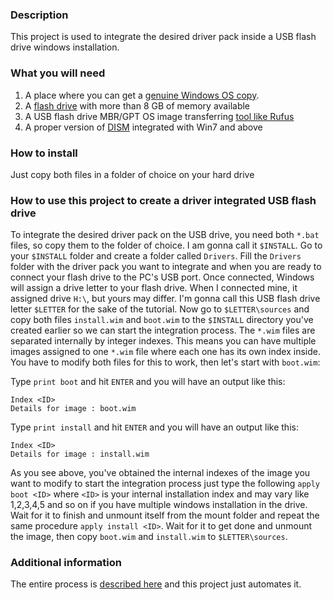 ### Description
This project is used to integrate the desired driver pack inside a USB flash drive windows installation.

### What you will need
 1. A place where you can get a [genuine Windows OS copy](https://www.microsoft.com/en-us/software-download/windows10).
 2. A [flash drive](https://www.google.com/search?q=8GB+flash+drive) with more than 8 GB of memory available
 3. A USB flash drive MBR/GPT OS image transferring [tool like Rufus](https://rufus.ie/)
 4. A proper version of [DISM](https://docs.microsoft.com/en-us/windows-hardware/manufacture/desktop/dism---deployment-image-servicing-and-management-technical-reference-for-windows) integrated with Win7 and above
 
### How to install
Just copy both files in a folder of choice on your hard drive

### How to use this project to create a driver integrated USB flash drive
To integrate the desired driver pack on the USB drive, you need both `*.bat`
files, so copy them to the folder of choice. I am gonna call it `$INSTALL`.
Go to your `$INSTALL` folder and create a folder called `Drivers`.
Fill the `Drivers` folder with the driver pack you want to integrate
and when you are ready to connect your flash drive to the PC's USB port.
Once connected, Windows will assign a drive letter to your flash drive.
When I connected mine, it assigned drive `H:\`, but yours may differ.
I'm gonna call this USB flash drive letter `$LETTER` for the sake of the tutorial.
Now go to `$LETTER\sources` and copy both files `install.wim` and `boot.wim` to the
`$INSTALL` directory you've created earlier so we can start the integration process.
The `*.wim` files are separated internally by integer indexes. This means you can
have multiple images assigned to one `*.wim` file where each one has its own index inside.
You have to modify both files for this to work, then let's start with `boot.wim`:

Type `print boot` and hit `ENTER` and you will have an output like this:

```
Index <ID>
Details for image : boot.wim
```

Type `print install` and hit `ENTER` and you will have an output like this:

```
Index <ID>
Details for image : install.wim
```

As you see above, you've obtained the internal indexes of the image you want to modify
to start the integration process just type the following `apply boot <ID>` where `<ID>` is
your internal installation index and may vary like 1,2,3,4,5 and so on if you have multiple windows installation in the drive.
Wait for it to finish and unmount itself from the mount folder and repeat the same procedure `apply install <ID>`.
Wait for it to get done and unmount the image, then copy `boot.wim` and `install.wim` to `$LETTER\sources`.

### Additional information
The entire process is [described here](https://docs.microsoft.com/en-us/windows-hardware/manufacture/desktop/mount-and-modify-a-windows-image-using-dism) and this project just automates it.
